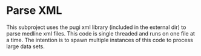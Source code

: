 Parse XML
=========


This subproject uses the pugi xml library (included in the external dir) to parse medline xml files.
This code is single threaded and runs on one file at a time.
The intention is to spawn multiple instances of this code to process large data sets.
